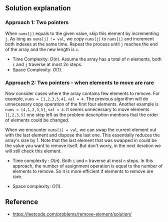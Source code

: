 ## Solution explanation

### Approach 1: Two pointers

When `nums[j]` equals to the given value, skip this element by incrementing `j`. As long as `nums[j] != val`,
we copy `nums[j]` to `nums[i]` and increment both indexes at the same time.
Repeat the process until `j` reaches the end of the array and the new length is `i`.

- Time Complexity: $O(n)$. Assume the array has a total of $n$ elements, both `i` and `j` traverse at most $2n$ steps.
- Space Complexity: $O(1)$.

### Approach 2: Two pointers - when elements to move are rare

Now consider cases where the array contains few elements to remove. For example, `nums = [1,2,3,5,4]`, `val = 4`.
The previous algorithm will do unnecessary copy operation of the first four elements.
Another example is `nums = [4,1,2,3,5]`, `val = 4`. It seems unnecessary to move elements `[1,2,3,5]` one step
left as the problem description mentions that the order of elements could be changed.

When we encounter `nums[i] = val`, we can swap the current element out with the last element and
dispose the last one. This essentially reduces the array's size by 1. Note that the last element that was swapped in
could be the value you want to remove itself. But don't worry, in the next iteration we will still check this element.

- Time complexity : $O(n)$. Both `i` and `n` traverse at most `n` steps. In this approach,
the number of assignment operation is equal to the number of elements to remove. So it is more efficient if elements to remove are rare.

- Space complexity: $O(1)$.

## Reference

- https://leetcode.com/problems/remove-element/solution/